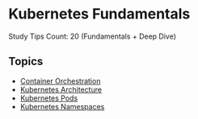 # Kubernetes Fundamentals

Study Tips Count: 20 (Fundamentals + Deep Dive)

## Topics

- [Container Orchestration](https://github.com/gocklkatz/screenshots/blob/main/kcna/docs/3_Kubernetes_Fundamentals.md#container-orchestration)
- [Kubernetes Architecture](https://github.com/gocklkatz/screenshots/blob/main/kcna/docs/3_Kubernetes_Fundamentals.md#kubernetes-architecture)
- [Kubernetes Pods](https://github.com/gocklkatz/screenshots/blob/main/kcna/docs/3_Kubernetes_Fundamentals.md#kubernetes-pods)
- [Kubernetes Namespaces](https://github.com/gocklkatz/screenshots/blob/main/kcna/docs/3_Kubernetes_Fundamentals.md#kubernetes-namespaces)
